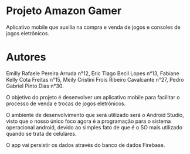 <h1>Projeto Amazon Gamer</h1>

<p>Aplicativo mobile que auxilia na compra e venda de jogos e consoles de jogos eletrônicos.</p>

<h1>Autores</h1>

Emilly Rafaele Pereira Arruda n°12,
Eric Tiago Becil Lopes n°13,
Fabiane Kelly Cota Freitas n°15,
Meily Cristini Frois Ribeiro Cavalcante n°27,
Pedro Gabriel Pinto Dias n°30.

O objetivo do projeto é desenvolver um aplicativo mobile para facilitar o processo de venda e trocas de jogos eletrônicos.

O ambiente de desenvolvimento que será utilizado será o Android Studio, visto que o nosso único foco agora é a programação para o sistema operacional android, devido ao simples fato de que é o SO mais utilizado quando se trata de celulares.

O app vai persistir os dados através do banco de dados Firebase.
